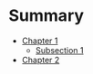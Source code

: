 # Summary

- [Chapter 1](./chapter_1.md)
    - [Subsection 1](./subsection_1.md)
- [Chapter 2](./chapter_2.md)